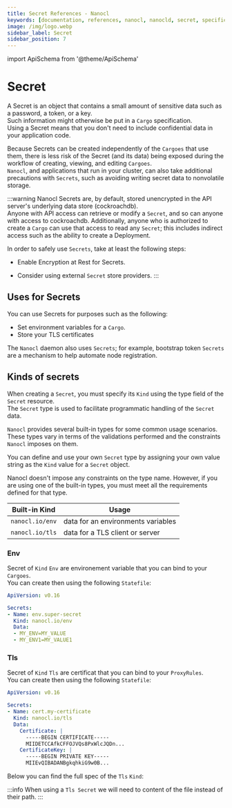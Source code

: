 ```yaml
---
title: Secret References - Nanocl
keywords: [documentation, references, nanocl, nanocld, secret, specification, spec]
image: /img/logo.webp
sidebar_label: Secret
sidebar_position: 7
---
```


import ApiSchema from '@theme/ApiSchema'

# Secret

A Secret is an object that contains a small amount of sensitive data such as a password, a token, or a key.<br/>
Such information might otherwise be put in a `Cargo` specification.<br />
Using a Secret means that you don't need to include confidential data in your application code.

Because Secrets can be created independently of the `Cargoes` that use them, there is less risk of the Secret (and its data) being exposed during the workflow of creating, viewing, and editing `Cargoes`.<br />
`Nanocl`, and applications that run in your cluster, can also take additional precautions with `Secrets`, such as avoiding writing secret data to nonvolatile storage.


:::warning
Nanocl Secrets are, by default, stored unencrypted in the API server's underlying data store (cockroachdb).<br />
Anyone with API access can retrieve or modify a `Secret`, and so can anyone with access to cockroachdb. Additionally, anyone who is authorized to create a `Cargo` can use that access to read any `Secret`; this includes indirect access such as the ability to create a Deployment.

In order to safely use `Secrets`, take at least the following steps:

* Enable Encryption at Rest for Secrets.
<!-- * Restrict `Secret` access to specific containers. -->
* Consider using external `Secret` store providers.
:::

## Uses for Secrets

You can use Secrets for purposes such as the following:

* Set environment variables for a `Cargo`.
* Store your TLS certificates

The `Nanocl` daemon also uses `Secrets`; for example, bootstrap token `Secrets` are a mechanism to help automate node registration.


## Kinds of secrets

When creating a `Secret`, you must specify its `Kind` using the type field of the `Secret` resource.<br/>
The `Secret` type is used to facilitate programmatic handling of the `Secret` data.

`Nanocl` provides several built-in types for some common usage scenarios.<br />
These types vary in terms of the validations performed and the constraints `Nanocl` imposes on them.

You can define and use your own `Secret` type by assigning your own value string as the `Kind` value for a `Secret` object.

Nanocl doesn't impose any constraints on the type name. However, if you are using one of the built-in types, you must meet all the requirements defined for that type.

| Built-in Kind      | 	Usage |
| ----------- | ----------- |
| `nanocl.io/env` | data for an environments variables |
| `nanocl.io/tls`   | data for a TLS client or server    |

### Env

Secret of `Kind` `Env` are environement variable that you can bind to your `Cargoes`.<br />
You can create then using the following `Statefile`:

```yaml
ApiVersion: v0.16

Secrets:
- Name: env.super-secret
  Kind: nanocl.io/env
  Data:
  - MY_ENV=MY_VALUE
  - MY_ENV1=MY_VALUE1
```

### Tls

Secret of `Kind` `Tls` are certificat that you can bind to your `ProxyRules`.<br />
You can create then using the following `Statefile`:

```yaml
ApiVersion: v0.16

Secrets:
- Name: cert.my-certificate
  Kind: nanocl.io/tls
  Data:
    Certificate: |
      -----BEGIN CERTIFICATE-----
      MIIDETCCAfkCFFOJVQs8PxWlcJQDn...
    CertificateKey: |
      -----BEGIN PRIVATE KEY-----
      MIIEvQIBADANBgkqhkiG9w0B...
```

Below you can find the full spec of the `Tls` `Kind`:

<ApiSchema example={false} id="nanocld-latest" pointer="#/components/schemas/ProxySslConfig" />


:::info
When using a `Tls Secret` we will need to content of the file instead of their path.
:::
